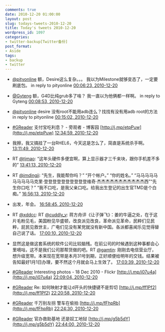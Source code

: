 ```yaml
---
comments: true
date: 2010-12-20 01:00:00
layout: post
slug: todays-tweets-2010-12-20
title: Today's tweets 2010-12-20
wordpress_id: 1097
categories:
- twitter-backup[Twitter备份]
post_format:
- Aside
tags:
- backup
- twitter
---
```





  * [@pityonline](http://twitter.com/pityonline) 额，Desire这么复杂。。。 我以为Milestone就够变态了，一定要刷底包。 in reply to pityonline [00:06:23, 2010-12-20](http://twitter.com/gfrog/statuses/16524757486804992)





  * [@Gyteng](http://twitter.com/Gyteng) 额，G4D比纯grub多了啥？ 我一直以为他俩都一样啊。 in reply to Gyteng [00:08:53, 2010-12-20](http://twitter.com/gfrog/statuses/16525386313633792)





  * [@pityonline](http://twitter.com/pityonline) desire 没有root不能用adb连么？找找有没有用adb root的方法 in reply to pityonline [00:15:02, 2010-12-20](http://twitter.com/gfrog/statuses/16526933290389504)





  * [#GReader](http://search.twitter.com/search?q=%23GReader) 支付宝吃利息？ - 旁观者 - 博客园 [http://j.mp/etpPuw](http://j.mp/etpPuw) [12:34:59, 2010-12-20](http://twitter.com/gfrog/statuses/16713146693586944)





  * 我擦，我又搞挂了一台RHEL6，今天这是怎么了，简直是系统杀手啊。 [13:11:49, 2010-12-20](http://twitter.com/gfrog/statuses/16722416491307008)





  * RT [@tjmao](http://twitter.com/tjmao): “这年头硬件多便宜啊，算上显示器才三千来块，跟你手机差不多的” [13:41:13, 2010-12-20](http://twitter.com/gfrog/statuses/16729816413769728)





  * RT [@imdingji](http://twitter.com/imdingji): “先生，我能帮你吗？” “开个帐户。” “你的姓名。” “马马马马马马马马马马克里·登登登登登登登登登登维奇·杰杰杰杰杰杰杰杰杰杰杰西”“先生你口吃？” “我不口吃，是我父亲口吃。给我出生登记的出生官TMD是个白痴。” [16:56:13, 2010-12-20](http://twitter.com/gfrog/statuses/16778889082699776)





  * 出发，年会。 [16:58:45, 2010-12-20](http://twitter.com/gfrog/statuses/16779526210064384)





  * RT [@xddcc](http://twitter.com/xddcc): RT [@cuddly_v](http://twitter.com/cuddly_v): 蒋方舟评《让子弹飞》：姜的牛逼之处，在于这片毛粉见毛，美国粉见华盛顿，改良派见改良，革命派见革命，民粹们见民粹，屁民见救世主，广电们见没有某党就没有新中国。各派都喜闻乐见觉得替自己说了话。 [17:00:10, 2010-12-20](http://twitter.com/gfrog/statuses/16779883636072448)





  * 显然这是做这套系统的软件公司比较脑残。在前公司的时候遇到这种事都会心里嘀咕，这不是我们公司那帮货做的吧。RT [@gamtin](http://twitter.com/gamtin): 刚刚去电信营业厅，想升级宽带。本来现在宽带是本月31号到期，正好顺便给明年的交钱。结果被告知最好1月1日办理，要不然这个月就会马上生效了。 [17:03:39, 2010-12-20](http://twitter.com/gfrog/statuses/16780757871628288)





  * [#GReader](http://search.twitter.com/search?q=%23GReader) Interesting photos - 18 Dec 2010 - Flickr [http://j.mp/i07u4a](http://j.mp/i07u4a) [22:09:04, 2010-12-20](http://twitter.com/gfrog/statuses/16857618899275776)





  * [#GReader](http://search.twitter.com/search?q=%23GReader) Re: 如何映射才能让d开头的快捷键不是剪切 [http://j.mp/ff1Pf2](http://j.mp/ff1Pf2) [22:20:58, 2010-12-20](http://twitter.com/gfrog/statuses/16860616635453440)





  * [#GReader](http://search.twitter.com/search?q=%23GReader) 千万别左拐 警车在偷拍 [http://j.mp/fFhpRb](http://j.mp/fFhpRb) [22:24:30, 2010-12-20](http://twitter.com/gfrog/statuses/16861504573808641)





  * [#GReader](http://search.twitter.com/search?q=%23GReader) 官办救助基地 还是奴工地狱 [http://j.mp/g5b5dY](http://j.mp/g5b5dY) [22:44:00, 2010-12-20](http://twitter.com/gfrog/statuses/16866410537943040)




